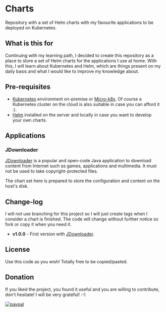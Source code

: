 # Charts
Repository with a set of Helm charts with my favourite applications to be deployed on Kubernetes.

## What is this for
Continuing with my learning path, I decided to create this repository as a place to store a set of Helm charts for the applications I use at home.
With this, I will learn about Kubernetes and Helm, which are things present on my daily basis and what I would like to improve my knowledge about.

## Pre-requisites
- [Kubernetes](https://kubernetes.io) environment on-premise or [Micro-k8s](https://microk8s.io/). Of course a Kubernetes cluster on the cloud is also suitable in case you can afford it :).
- [Helm](https://helm.sh/) installed on the server and locally in case you want to develop your own charts.

## Applications
### JDownloader
[JDownloader](https://jdownloader.org/) is a popular and open-code Java application to download content from Internet such as games, applications and multimedia.
It must not be used to take copyright-protected files.

The chart set here is prepared to store the configuration and content on the host's disk. 

## Change-log
I will not use branching for this project so I will just create tags when I consider a chart is finished. The code will change without further notice so fork or copy it when you need it.

* **v1.0.0** - First version with [JDownloader](https://jdownloader.org/).

## License
Use this code as you wish! Totally free to be copied/pasted.
## Donation
If you liked the project, you found it useful and you are willing to contribute, don't hesitate! I will be very grateful! :-)

[![paypal](https://www.paypalobjects.com/en_US/i/btn/btn_donateCC_LG.gif)](https://www.paypal.com/cgi-bin/webscr?cmd=_donations&business=4TFR2PQ2J3KLA&item_name=If+you+liked+the+project+and+you+are+willing+to+contribute%2C+don%27t+hesitate%21+I+will+be+very+grateful%21+%3A-%29&currency_code=EUR)